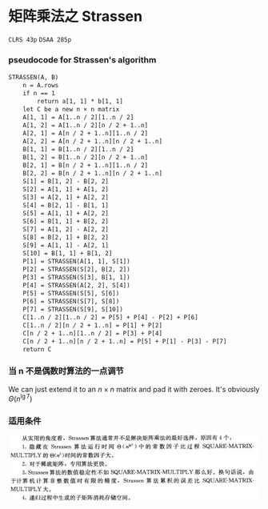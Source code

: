 # 矩阵乘法之 Strassen

`CLRS 43p`
`DSAA 285p`

### pseudocode for Strassen's algorithm
```
STRASSEN(A, B)
    n = A.rows
    if n == 1
        return a[1, 1] * b[1, 1]
    let C be a new n × n matrix
    A[1, 1] = A[1..n / 2][1..n / 2]
    A[1, 2] = A[1..n / 2][n / 2 + 1..n]
    A[2, 1] = A[n / 2 + 1..n][1..n / 2]
    A[2, 2] = A[n / 2 + 1..n][n / 2 + 1..n]
    B[1, 1] = B[1..n / 2][1..n / 2]
    B[1, 2] = B[1..n / 2][n / 2 + 1..n]
    B[2, 1] = B[n / 2 + 1..n][1..n / 2]
    B[2, 2] = B[n / 2 + 1..n][n / 2 + 1..n]
    S[1] = B[1, 2] - B[2, 2]
    S[2] = A[1, 1] + A[1, 2]
    S[3] = A[2, 1] + A[2, 2]
    S[4] = B[2, 1] - B[1, 1]
    S[5] = A[1, 1] + A[2, 2]
    S[6] = B[1, 1] + B[2, 2]
    S[7] = A[1, 2] - A[2, 2]
    S[8] = B[2, 1] + B[2, 2]
    S[9] = A[1, 1] - A[2, 1]
    S[10] = B[1, 1] + B[1, 2]
    P[1] = STRASSEN(A[1, 1], S[1])
    P[2] = STRASSEN(S[2], B[2, 2])
    P[3] = STRASSEN(S[3], B[1, 1])
    P[4] = STRASSEN(A[2, 2], S[4])
    P[5] = STRASSEN(S[5], S[6])
    P[6] = STRASSEN(S[7], S[8])
    P[7] = STRASSEN(S[9], S[10])
    C[1..n / 2][1..n / 2] = P[5] + P[4] - P[2] + P[6]
    C[1..n / 2][n / 2 + 1..n] = P[1] + P[2]
    C[n / 2 + 1..n][1..n / 2] = P[3] + P[4]
    C[n / 2 + 1..n][n / 2 + 1..n] = P[5] + P[1] - P[3] - P[7]
    return C

```

### 当 n 不是偶数时算法的一点调节
We can just extend it to an $n\times n$ matrix and pad it with zeroes. It's obviously $\Theta(n^{\lg7})$

### 适用条件
![](image/2022-03-25-12-15-26.png)